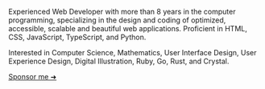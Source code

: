 Experienced Web Developer with more than 8 years in the computer programming, specializing in the design and coding of optimized, accessible, scalable and beautiful web applications. Proficient in HTML, CSS, JavaScript, TypeScript, and Python.

Interested in Computer Science, Mathematics, User Interface Design, User Experience Design, Digital Illustration, Ruby, Go, Rust, and Crystal.

[Sponsor me ➜](https://opencollective.com/nazarepiedady)
